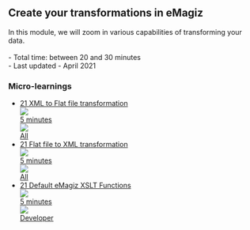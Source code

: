 <div class="ez-academy">
	<div class="ez-academy__body">
		<main class="master">
	<h2 class="title">Create your transformations in eMagiz</h2>
    <p>
       In this module, we will zoom in various capabilities of transforming your data.
        </br></br>
        - Total time: between 20 and 30 minutes
        </br>
        - Last updated - April 2021
    </p>
    <h3 class="title">Micro-learnings</h3>
    <ul class="strip-container">
        <li class="strip">
            <a href="../../docs/microlearning/intermediate-create-your-transformations-xml-2-flatfile" class="strip__link">
            <label for="" class="strip__label">
                <span>21</span>
                XML to Flat file transformation
            </label>
            <div class="strip__attribute">
                <img class="strip__attribute-icon strip__attribute-icon--duration" src="../../img/icon-duration32.svg"/>
                <div class="strip__attribute-label">5 minutes</div>
            </div>
            <div class="strip__attribute">
                <img class="strip__attribute-icon strip__attribute-icon--roles" src="../../img/icon-roles32.svg"/>
                <div class="strip__attribute-label">All</div>
            </div>
        </a>
        </li>
        <li class="strip">
            <a href="../../docs/microlearning/intermediate-create-your-transformations-flatfile-2-xml" class="strip__link">
            <label for="" class="strip__label">
                <span>21</span>
                 Flat file to XML transformation
            </label>
            <div class="strip__attribute">
                <img class="strip__attribute-icon strip__attribute-icon--duration" src="../../img/icon-duration32.svg"/>
                <div class="strip__attribute-label">5 minutes</div>
            </div>
            <div class="strip__attribute">
                <img class="strip__attribute-icon strip__attribute-icon--roles" src="../../img/icon-roles32.svg"/>
                <div class="strip__attribute-label">All</div>
            </div>
        </a>
        </li>
        <li class="strip">
            <a href="../../docs/microlearning/intermediate-create-your-transformations-emagiz-xslt-functions" class="strip__link">
            <label for="" class="strip__label">
                <span>21</span>
                 Default eMagiz XSLT Functions
            </label>
            <div class="strip__attribute">
                <img class="strip__attribute-icon strip__attribute-icon--duration" src="../../img/icon-duration32.svg"/>
                <div class="strip__attribute-label">5 minutes</div>
            </div>
            <div class="strip__attribute">
                <img class="strip__attribute-icon strip__attribute-icon--roles" src="../../img/icon-roles32.svg"/>
                <div class="strip__attribute-label">Developer</div>
            </div>
        </a>
        </li>	
    </ul>
    </main>
    </div>
</div>